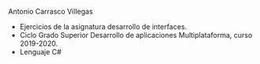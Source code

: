 Antonio Carrasco Villegas
- Ejercicios de la asignatura desarrollo de interfaces.
- Ciclo Grado Superior Desarrollo de aplicaciones Multiplataforma, curso 2019-2020.
- Lenguaje C#